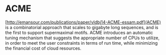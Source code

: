 # ACME
[http://emansour.com/publications/paper/vldbj14-ACME-essam.pdf](ACME) is a combinatorial approach that scales to gigabyte long sequences, and is the first to support supermaximal motifs. ACME introduces an automatic tuning mechanism that suggests the appropriate number of CPUs to utilize, in order to meet the user constraints in terms of run time, while minimizing the financial cost of cloud resources.
